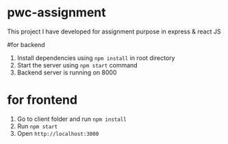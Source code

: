 # pwc-assignment
This project I have developed for assignment purpose in express &amp; react JS

#for backend

1. Install dependencies using `npm install` in root directory
2. Start the server using `npm start` command
3. Backend server is running on 8000

# for frontend

1. Go to client folder and run `npm install`
2. Run `npm start`
3. Open `http://localhost:3000`
